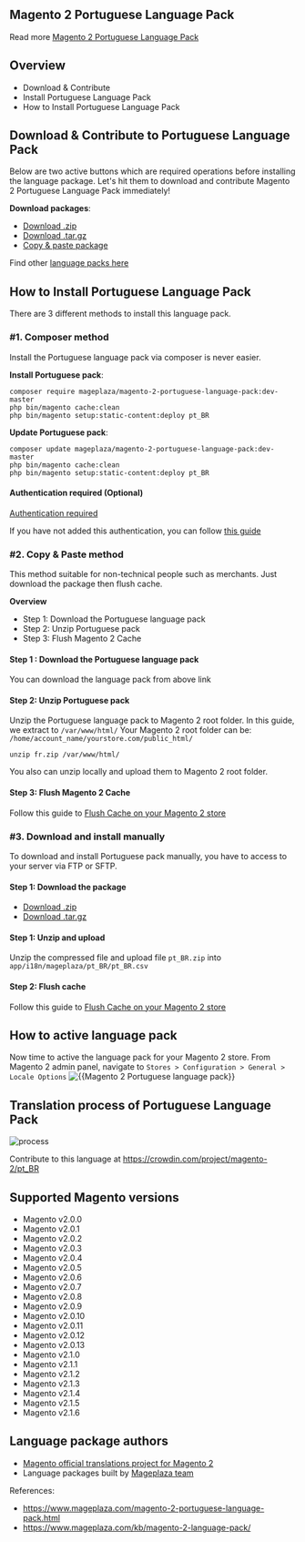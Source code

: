## Magento 2 Portuguese Language Pack



Read more [Magento 2 Portuguese Language Pack](https://www.mageplaza.com/magento-2-portuguese-language-pack.html)


## Overview

- Download & Contribute
- Install Portuguese Language Pack
- How to Install Portuguese Language Pack

## Download & Contribute to Portuguese Language Pack

Below are two active buttons which are required operations before installing the language package. Let's hit them to download and contribute Magento 2 Portuguese Language Pack immediately!

**Download packages**:

- [Download .zip](https://github.com/mageplaza/magento-2-portuguese-language-pack/archive/master.zip)
- [Download .tar.gz](https://github.com/mageplaza/magento-2-portuguese-language-pack/tarball/master)
- [Copy & paste package](https://crowdin.com/project/magento-2/pt_BR.zip)


Find other [language packs here]({https://www.mageplaza.com/kb/magento-2-language-pack/)

## How to Install Portuguese Language Pack

There are 3 different methods to install this language pack.

### #1. Composer method
Install the Portuguese language pack via composer is never easier.

**Install Portuguese pack**:

```
composer require mageplaza/magento-2-portuguese-language-pack:dev-master
php bin/magento cache:clean
php bin/magento setup:static-content:deploy pt_BR

```


**Update  Portuguese pack**:

```
composer update mageplaza/magento-2-portuguese-language-pack:dev-master
php bin/magento cache:clean
php bin/magento setup:static-content:deploy pt_BR

```

#### Authentication required (Optional)

[Authentication required](https://i.imgur.com/dmryiPk.png)

If you have not added this authentication, you can follow [this guide](http://devdocs.magento.com/guides/v2.0/install-gde/prereq/connect-auth.html)


### #2. Copy & Paste method

This method suitable for non-technical people such as merchants. Just download the package then flush cache.

**Overview**

- Step 1: Download the Portuguese language pack
- Step 2: Unzip Portuguese pack
- Step 3: Flush Magento 2 Cache

#### Step 1 : Download the Portuguese language pack

You can download the language pack from above link

#### Step 2: Unzip Portuguese pack

Unzip the Portuguese language pack to Magento 2 root folder. In this guide, we extract to `/var/www/html/`
Your Magento 2 root folder can be: `/home/account_name/yourstore.com/public_html/`

```
unzip fr.zip /var/www/html/
```

You also can unzip locally and upload them to Magento 2 root folder.

#### Step 3: Flush Magento 2 Cache

Follow this guide to [Flush Cache on your Magento 2 store](https://www.mageplaza.com/kb/how-flush-enable-disable-cache.html)


### #3. Download and install manually

To download and install Portuguese pack manually, you have to access to your server via FTP or SFTP.

#### Step 1: Download the package

- [Download .zip](https://github.com/mageplaza/magento-2-portuguese-language-pack/archive/master.zip)
- [Download .tar.gz](https://github.com/mageplaza/magento-2-portuguese-language-pack/tarball/master)

#### Step 1: Unzip and upload

Unzip the compressed file and upload file `pt_BR.zip` into `app/i18n/mageplaza/pt_BR/pt_BR.csv`

#### Step 2: Flush cache

Follow this guide to [Flush Cache on your Magento 2 store](https://www.mageplaza.com/kb/how-flush-enable-disable-cache.html)


## How to active language pack

Now time to active the language pack for your Magento 2 store. From Magento 2 admin panel, navigate to `Stores > Configuration > General > Locale Options`
![{{Magento 2 Portuguese language pack}}](https://i.imgur.com/aPSUA0l.png)


## Translation process of Portuguese Language Pack
![process](http://progressed.io/bar/80)

Contribute to this language at https://crowdin.com/project/magento-2/pt_BR

## Supported Magento versions

- Magento v2.0.0
- Magento v2.0.1
- Magento v2.0.2
- Magento v2.0.3
- Magento v2.0.4
- Magento v2.0.5
- Magento v2.0.6
- Magento v2.0.7
- Magento v2.0.8
- Magento v2.0.9
- Magento v2.0.10
- Magento v2.0.11
- Magento v2.0.12
- Magento v2.0.13
- Magento v2.1.0
- Magento v2.1.1
- Magento v2.1.2
- Magento v2.1.3
- Magento v2.1.4
- Magento v2.1.5
- Magento v2.1.6



## Language package authors

- [Magento official translations project for Magento 2](https://crowdin.com/project/magento-2)
- Language packages built by [Mageplaza team](https://www.mageplaza.com/)


References:
- https://www.mageplaza.com/magento-2-portuguese-language-pack.html
- https://www.mageplaza.com/kb/magento-2-language-pack/